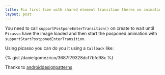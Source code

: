 ```yaml
---
title: Fix first time with shared element transition theres no animation using picasso or oher image loading lib (dont work)
layout: post
---
```


You need to call `supportPostponeEnterTransition()` on create to wait until `Picasso` have the image loaded and then start the posponed animation with 
`supportStartPostponedEnterTransition`.

Using picasso you can do you it using a `Callback` like:

{% gist /danielgomezrico/3687f79328dcf7bfc98c %}

Thanks to [androiddesignpatterns](http://www.androiddesignpatterns.com/2015/03/activity-postponed-shared-element-transitions-part3b.html)